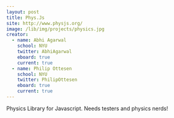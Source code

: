 ```yaml
---
layout: post
title: Phys.Js
site: http://www.physjs.org/
image: /lib/img/projects/physics.jpg
creator:
  - name: Abhi Agarwal
    school: NYU
    twitter: AbhiAgarwal
    eboard: true
    current: true
  - name: Philip Ottesen
    school: NYU
    twitter: PhilipOttesen
    eboard: true
    current: true
---
```

Physics Library for Javascript. Needs testers and physics nerds!